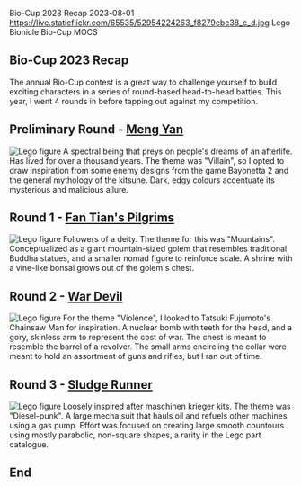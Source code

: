 Bio-Cup 2023 Recap
2023-08-01
https://live.staticflickr.com/65535/52954224263_f8279ebc38_c_d.jpg
Lego Bionicle Bio-Cup MOCS

## Bio-Cup 2023 Recap

The annual Bio-Cup contest is a great way to challenge yourself to build exciting characters in a series of round-based head-to-head battles. This year, I went 4 rounds in before tapping out against my competition. 

## Preliminary Round - [Meng Yan](https://flic.kr/p/2oFoeYB)

![Lego figure](https://live.staticflickr.com/65535/52954224263_262814ab7b_k_d.jpg "Meng Yan")
A spectral being that preys on people's dreams of an afterlife. Has lived for over a thousand years. 
The theme was "Villain", so I opted to draw inspiration from some enemy designs from the game Bayonetta 2 and the general mythology of the kitsune. Dark, edgy colours accentuate its mysterious and malicious allure.


## Round 1 - [Fan Tian's Pilgrims](https://flic.kr/p/2oJwjTz)

![Lego figure](https://live.staticflickr.com/65535/52989751175_f660c39bf0_k_d.jpg "Fan Tian's Pilgrims")
Followers of a deity. The theme for this was "Mountains". Conceptualized as a giant mountain-sized golem that resembles traditional Buddha statues, and a smaller nomad figure to reinforce scale. A shrine with a vine-like bonsai grows out of the golem's chest. 

## Round 2 - [War Devil](https://flic.kr/p/2oMCduu "War Devil")

![Lego figure](https://live.staticflickr.com/65535/53024849812_9959e42c9b_k_d.jpg "War Devil")
For the theme "Violence", I looked to Tatsuki Fujumoto's Chainsaw Man for inspiration. A nuclear bomb with teeth for the head, and a gory, skinless arm to represent the cost of war. The chest is meant to resemble the barrel of a revolver. The small arms encircling the collar were meant to hold an assortment of guns and rifles, but I ran out of time. 

## Round 3 - [Sludge Runner](https://flic.kr/p/2oQjb33 "Sludge Runner")

![Lego figure](https://live.staticflickr.com/65535/53055279022_0a13a67d7d_k_d.jpg "Sludge Runner")
Loosely inspired after maschinen krieger kits. The theme was "Diesel-punk". A large mecha suit that hauls oil and refuels other machines using a gas pump. Effort was focused on creating large smooth countours using mostly parabolic, non-square shapes, a rarity in the Lego part catalogue. 

## End